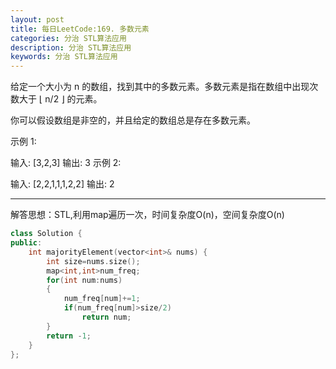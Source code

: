 ```yaml
---
layout: post
title: 每日LeetCode:169. 多数元素
categories: 分治 STL算法应用
description: 分治 STL算法应用
keywords: 分治 STL算法应用
---
```


给定一个大小为 n 的数组，找到其中的多数元素。多数元素是指在数组中出现次数大于 ⌊ n/2 ⌋ 的元素。

你可以假设数组是非空的，并且给定的数组总是存在多数元素。

示例 1:

输入: [3,2,3]
输出: 3
示例 2:

输入: [2,2,1,1,1,2,2]
输出: 2



------

解答思想：STL,利用map遍历一次，时间复杂度O(n)，空间复杂度O(n)

```c++
class Solution {
public:
    int majorityElement(vector<int>& nums) {
        int size=nums.size();
        map<int,int>num_freq;
        for(int num:nums)
        {
            num_freq[num]+=1;
            if(num_freq[num]>size/2)
                return num;
        }
        return -1;
    }
};
```

